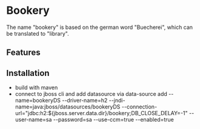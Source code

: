 # Bookery
The name "bookery" is based on the german word "Buecherei", which can be translated to "library".

## Features

## Installation
* build with maven
* connect to jboss cli and add datasource via data-source add --name=bookeryDS --driver-name=h2 --jndi-name=java:jboss/datasources/bookeryDS --connection-url="jdbc:h2:${jboss.server.data.dir}/bookery;DB_CLOSE_DELAY=-1" --user-name=sa --password=sa --use-ccm=true --enabled=true